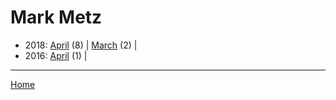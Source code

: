 # Mark Metz

  * 2018: 
      [April](./mark-metz-2018-04.md) (8) | 
      [March](./mark-metz-2018-03.md) (2) | 
  * 2016: 
      [April](./mark-metz-2016-04.md) (1) | 

----

[Home](../)
